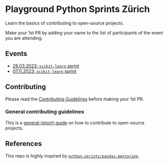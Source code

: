 # Playground Python Sprints Zürich

Learn the basics of contributing to open-source projects.

Make your 1st PR by adding your name to the list of participants of the event you are attending.

## Events

- [28.03.2023: `scikit-learn` sprint](./events/2023-03-28.md)
- [07.11.2023: `scikit-learn` sprint](./events/2023-11-07.md)

## Contributing

Please read the [Contributing Guidelines](./CONTRIBUTING.md) before making your 1st PR.

### General contributing guidelines

This is a [general (short) guide](./general-contributing-guide.md) on how to contribute to open-source projects.

## References
This repo is highly inspired by [`python-sprints/pandas-mentoring`](https://github.com/python-sprints/pandas-mentoring).

